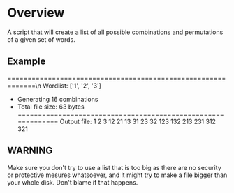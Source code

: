 <h1>Overview</h1>
A script that will create a list of all possible combinations and permutations of a given set of words.

<h2>Example</h2>
=============================================================\n
Wordlist: ['1', '2', '3']

* Generating 16 combinations
* Total file size: 63 bytes
=============================================================
Output file: 
1
2
3
12
21
13
31
23
32
123
132
213
231
312
321

<h2>WARNING</h2>
Make sure you don't try to use a list that is too big as there are no security or protective mesures whatsoever, and it might try to make a file bigger 
than your whole disk. Don't blame if that happens.

